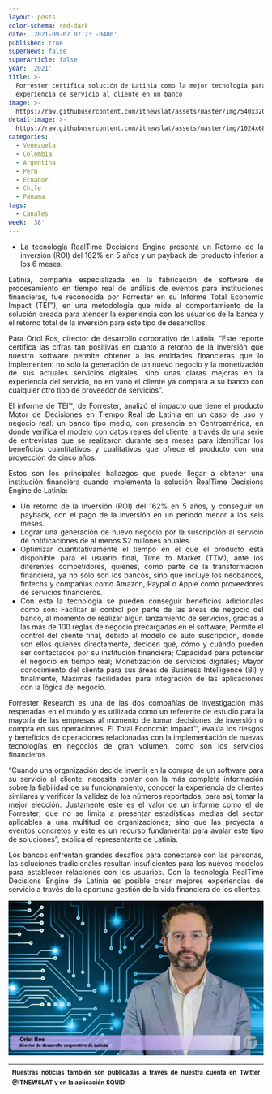 ```yaml
---
layout: posts
color-schema: red-dark
date: '2021-09-07 07:23 -0400'
published: true
superNews: false
superArticle: false
year: '2021'
title: >-
  Forrester certifica solución de Latinia como la mejor tecnología para la
  experiencia de servicio al cliente en un banco
image: >-
  https://raw.githubusercontent.com/itnewslat/assets/master/img/540x320/Oriol-Ros-p.jpg
detail-image: >-
  https://raw.githubusercontent.com/itnewslat/assets/master/img/1024x680/Oriol-Ros-g.jpg
categories:
  - Venezuela
  - Colombia
  - Argentina
  - Perú
  - Ecuador
  - Chile
  - Panama
tags:
  - Canales
week: '38'
---
```

<ul style="text-align: justify;">
	<li>La tecnología RealTime Decisions Engine presenta un Retorno de la inversión (ROI) del 162% en 5 años y un payback del producto inferior a los 6 meses.</li>
</ul>
<p style="text-align: justify;">Latinia, compañía especializada en la fabricación de software de procesamiento en tiempo real de análisis de eventos para instituciones financieras, fue reconocida por Forrester en su Informe Total Economic Impact (TEI™), en una metodología que mide el comportamiento de la solución creada para atender la experiencia con los usuarios de la banca y el retorno total de la inversión para este tipo de desarrollos.</p>
<p style="text-align: justify;">Para Oriol Ros, director de desarrollo corporativo de Latinia, “Este reporte certifica las cifras tan positivas en cuanto a retorno de la inversión que nuestro software permite obtener a las entidades financieras que lo implementen: no solo la generación de un nuevo negocio y la monetización de sus actuales servicios digitales, sino unas claras mejoras en la experiencia del servicio, no en vano el cliente ya compara a su banco con cualquier otro tipo de proveedor de servicios”.</p>
<p style="text-align: justify;">El informe de TEI™, de Forrester, analizó el impacto que tiene el producto Motor de Decisiones en Tiempo Real de Latinia en un caso de uso y negocio real: un banco tipo medio, con presencia en Centroamérica, en donde verifica el modelo con datos reales del cliente, a través de una serie de entrevistas que se realizaron durante seis meses para identificar los beneficios cuantitativos y cualitativos que ofrece el producto con una proyección de cinco años.</p>
<p style="text-align: justify;">Estos son los principales hallazgos que puede llegar a obtener una institución financiera cuando implementa la solución RealTime Decisions Engine de Latinia:</p>

<ul style="text-align: justify;">
	<li>Un retorno de la Inversión (ROI) del 162% en 5 años, y conseguir un payback, con el pago de la inversión en un período menor a los seis meses.</li>
	<li>Lograr una generación de nuevo negocio por la suscripción al servicio de notificaciones de al menos $2 millones anuales.</li>
	<li>Optimizar cuantitativamente el tiempo en el que el producto está disponible para el usuario final, Time to Market (TTM), ante los diferentes competidores, quienes, como parte de la transformación financiera, ya no sólo son los bancos, sino que incluye los neobancos, fintechs y compañías como Amazon, Paypal o Apple como proveedores de servicios financieros.</li>
	<li>Con esta la tecnología se pueden conseguir beneficios adicionales como son: Facilitar el control por parte de las áreas de negocio del banco, al momento de realizar algún lanzamiento de servicios, gracias a las más de 100 reglas de negocio precargadas en el software; Permite el control del cliente final, debido al modelo de auto suscripción, donde son ellos quienes directamente, deciden qué, cómo y cuándo pueden ser contactados por su institución financiera; Capacidad para potenciar el negocio en tiempo real; Monetización de servicios digitales; Mayor conocimiento del cliente para sus áreas de Business Intelligence (BI) y finalmente, Máximas facilidades para integración de las aplicaciones con la lógica del negocio.</li>
</ul>
<p style="text-align: justify;">Forrester Research es una de las dos compañías de investigación más respetadas en el mundo y es utilizada como un referente de estudio para la mayoría de las empresas al momento de tomar decisiones de inversión o compra en sus operaciones. El Total Economic Impact™, evalúa los riesgos y beneficios de operaciones relacionadas con la implementación de nuevas tecnologías en negocios de gran volumen, como son los servicios financieros.</p>
<p style="text-align: justify;">“Cuando una organización decide invertir en la compra de un software para su servicio al cliente, necesita contar con la más completa información sobre la fiabilidad de su funcionamiento, conocer la experiencia de clientes similares y verificar la validez de los números reportados, para así, tomar la mejor elección. Justamente este es el valor de un informe como el de Forrester; que no se limita a presentar estadísticas medias del sector aplicables a una multitud de organizaciones; sino que las proyecta a eventos concretos y este es un recurso fundamental para avalar este tipo de soluciones”, explica el representante de Latinia.</p>
<p style="text-align: justify;">Los bancos enfrentan grandes desafíos para conectarse con las personas, las soluciones tradicionales resultan insuficientes para los nuevos modelos para establecer relaciones con los usuarios. Con la tecnología RealTime Decisions Engine de Latinia es posible crear mejores experiencias de servicio a través de la oportuna gestión de la vida financiera de los clientes.</p>

![](https://raw.githubusercontent.com/itnewslat/assets/master/img/1024x680/Oriol-Ros-g.jpg)

<table style="height: 42px;" width="569">
<tbody>
<tr>
<td style="text-align: justify;"><sub><strong>Nuestras noticias también son publicadas a través de nuestra cuenta en Twitter <a href="https://twitter.com/itnewslat?lang=es">@ITNEWSLAT</a> y en la aplicación <a href="https://squidapp.co/en/">SQUID</a></strong></sub></td>
</tr>
</tbody>
</table>
